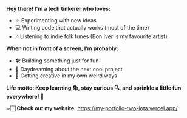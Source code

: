 **Hey there! I'm a tech tinkerer who loves:**

- ✨ Experimenting with new ideas
- 💻 Writing code that actually works (most of the time)
- 🎶 Listening to indie folk tunes (Bon Iver is my favourite artist).



**When not in front of a screen, I’m probably:**

- 🛠️ Building something just for fun
- 🌌 Daydreaming about the next cool project
- 🎨 Getting creative in my own weird ways

**Life motto: Keep learning 📚, stay curious 🔍, and sprinkle a little fun everywhere! 🎈**

**👉🏻 Check out my website:** https://my-porfolio-two-iota.vercel.app/
